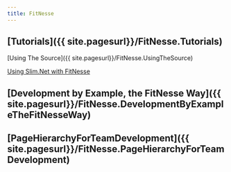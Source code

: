 ```yaml
---
title: FitNesse
---
```

## [Tutorials]({{ site.pagesurl}}/FitNesse.Tutorials)

[Using The Source]({{ site.pagesurl}}/FitNesse.UsingTheSource)
 
[Using Slim.Net with FitNesse]({{site.pagesurl}}/Acceptance_Testing.UsingSlimDotNetInFitNesse)

## [Development by Example, the FitNesse Way]({{ site.pagesurl}}/FitNesse.DevelopmentByExampleTheFitNesseWay)

## [PageHierarchyForTeamDevelopment]({{ site.pagesurl}}/FitNesse.PageHierarchyForTeamDevelopment)
